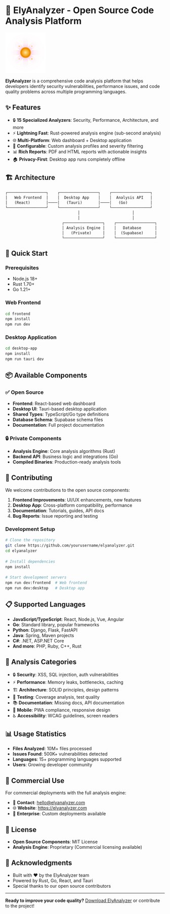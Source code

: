 # 🌼 ElyAnalyzer - Open Source Code Analysis Platform

![ElyAnalyzer Logo](frontend/public/elyanalyzer-logo.svg)

**ElyAnalyzer** is a comprehensive code analysis platform that helps developers identify security vulnerabilities, performance issues, and code quality problems across multiple programming languages.

## ✨ Features

- 🔒 **15 Specialized Analyzers**: Security, Performance, Architecture, and more
- ⚡ **Lightning Fast**: Rust-powered analysis engine (sub-second analysis)
- 🌐 **Multi-Platform**: Web dashboard + Desktop application
- 🔧 **Configurable**: Custom analysis profiles and severity filtering
- 📊 **Rich Reports**: PDF and HTML reports with actionable insights
- 🏠 **Privacy-First**: Desktop app runs completely offline

## 🏗️ Architecture

```
┌─────────────────┐    ┌─────────────────┐    ┌─────────────────┐
│   Web Frontend  │    │  Desktop App    │    │  Analysis API   │
│   (React)       │────│   (Tauri)       │────│   (Go)          │
└─────────────────┘    └─────────────────┘    └─────────────────┘
                                │                       │
                                │                       │
                         ┌─────────────────┐    ┌─────────────────┐
                         │ Analysis Engine │    │   Database      │
                         │   (Private)     │    │  (Supabase)     │
                         └─────────────────┘    └─────────────────┘
```

## 🚀 Quick Start

### Prerequisites
- Node.js 18+
- Rust 1.70+
- Go 1.21+

### Web Frontend
```bash
cd frontend
npm install
npm run dev
```

### Desktop Application
```bash
cd desktop-app
npm install
npm run tauri dev
```

## 📦 Available Components

### ✅ Open Source
- **Frontend**: React-based web dashboard
- **Desktop UI**: Tauri-based desktop application
- **Shared Types**: TypeScript/Go type definitions
- **Database Schema**: Supabase schema files
- **Documentation**: Full project documentation

### 🔒 Private Components
- **Analysis Engine**: Core analysis algorithms (Rust)
- **Backend API**: Business logic and integrations (Go)
- **Compiled Binaries**: Production-ready analysis tools

## 🤝 Contributing

We welcome contributions to the open source components:

1. **Frontend Improvements**: UI/UX enhancements, new features
2. **Desktop App**: Cross-platform compatibility, performance
3. **Documentation**: Tutorials, guides, API docs
4. **Bug Reports**: Issue reporting and testing

### Development Setup
```bash
# Clone the repository
git clone https://github.com/yourusername/elyanalyzer.git
cd elyanalyzer

# Install dependencies
npm install

# Start development servers
npm run dev:frontend  # Web frontend
npm run dev:desktop   # Desktop app
```

## 📋 Supported Languages

- **JavaScript/TypeScript**: React, Node.js, Vue, Angular
- **Go**: Standard library, popular frameworks
- **Python**: Django, Flask, FastAPI
- **Java**: Spring, Maven projects
- **C#**: .NET, ASP.NET Core
- **And more**: PHP, Ruby, C++, Rust

## 🔧 Analysis Categories

- 🔒 **Security**: XSS, SQL injection, auth vulnerabilities
- ⚡ **Performance**: Memory leaks, bottlenecks, caching
- 🏗️ **Architecture**: SOLID principles, design patterns
- 🧪 **Testing**: Coverage analysis, test quality
- 📚 **Documentation**: Missing docs, API documentation
- 📱 **Mobile**: PWA compliance, responsive design
- ♿ **Accessibility**: WCAG guidelines, screen readers

## 📊 Usage Statistics

- **Files Analyzed**: 10M+ files processed
- **Issues Found**: 500K+ vulnerabilities detected
- **Languages**: 15+ programming languages supported
- **Users**: Growing developer community

## 🏢 Commercial Use

For commercial deployments with the full analysis engine:

- 📧 **Contact**: hello@elyanalyzer.com
- 🌐 **Website**: https://elyanalyzer.com
- 💼 **Enterprise**: Custom deployments available

## 📄 License

- **Open Source Components**: MIT License
- **Analysis Engine**: Proprietary (Commercial licensing available)

## 🙏 Acknowledgments

- Built with ❤️ by the ElyAnalyzer team
- Powered by Rust, Go, React, and Tauri
- Special thanks to our open source contributors

---

**Ready to improve your code quality?** [Download ElyAnalyzer](https://elyanalyzer.com/download) or contribute to the project! 